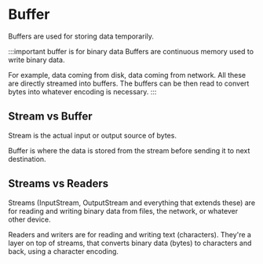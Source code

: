 # Buffer

Buffers are used for storing data temporarily.

:::important buffer is for binary data
Buffers are continuous memory used to write binary data.

For example, data coming from disk, data coming from network.
All these are directly streamed into buffers.
The buffers can be then read to convert bytes into whatever encoding is necessary.
:::

## Stream vs Buffer

Stream is the actual input or output source of bytes.

Buffer is where the data is stored from the stream before sending it to next destination.

## Streams vs Readers

Streams (InputStream, OutputStream and everything that extends these)
are for reading and writing binary data from files, the network, or whatever other device.

Readers and writers are for reading and writing text (characters).
They're a layer on top of streams, that converts binary data (bytes) to characters and back,
using a character encoding.
